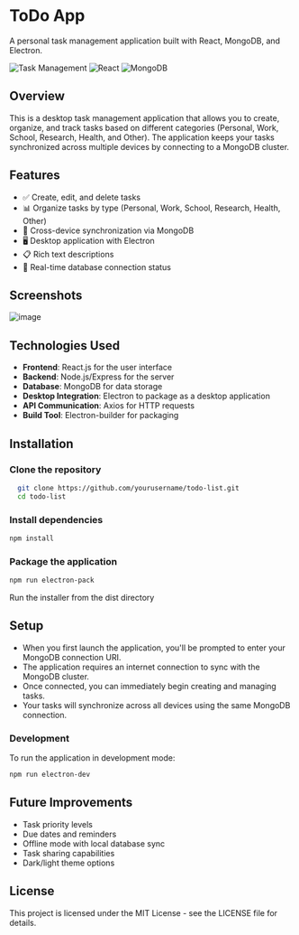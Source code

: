 # ToDo App
A personal task management application built with React, MongoDB, and Electron.

![Task Management](https://shields.io/badge/Task%20Management-Electron-blue)
![React](https://img.shields.io/badge/React-v18-blue)
![MongoDB](https://img.shields.io/badge/MongoDB-Atlas-green)

## Overview
This is a desktop task management application that allows you to create, organize, and track tasks based on different categories (Personal, Work, School, Research, Health, and Other). The application keeps your tasks synchronized across multiple devices by connecting to a MongoDB cluster.

## Features
- ✅ Create, edit, and delete tasks
- 📊 Organize tasks by type (Personal, Work, School, Research, Health, Other)
- 📱 Cross-device synchronization via MongoDB
- 🖥️ Desktop application with Electron
- 📋 Rich text descriptions
- 🔄 Real-time database connection status

## Screenshots
![image](https://github.com/user-attachments/assets/b8293087-336b-4ba7-af99-721edd0f9cd3)


## Technologies Used
- **Frontend**: React.js for the user interface
- **Backend**: Node.js/Express for the server
- **Database**: MongoDB for data storage
- **Desktop Integration**: Electron to package as a desktop application
- **API Communication**: Axios for HTTP requests
- **Build Tool**: Electron-builder for packaging

## Installation

### Clone the repository
```bash
  git clone https://github.com/yourusername/todo-list.git
  cd todo-list
```
### Install dependencies
```bash
npm install
```
### Package the application
```bash
npm run electron-pack
```
Run the installer from the dist directory

## Setup
- When you first launch the application, you'll be prompted to enter your MongoDB connection URI.
- The application requires an internet connection to sync with the MongoDB cluster.
- Once connected, you can immediately begin creating and managing tasks.
- Your tasks will synchronize across all devices using the same MongoDB connection.
### Development
To run the application in development mode:
```bash
npm run electron-dev
```
## Future Improvements
- Task priority levels
- Due dates and reminders
- Offline mode with local database sync
- Task sharing capabilities
- Dark/light theme options
## License
This project is licensed under the MIT License - see the LICENSE file for details.
